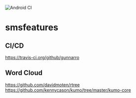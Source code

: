 ![Android CI](https://github.com/gunnarro/smsfeatures/workflows/Android%20CI/badge.svg)
# smsfeatures

## CI/CD
https://travis-ci.org/github/gunnarro

## Word Cloud
https://github.com/davidmoten/rtree
https://github.com/kennycason/kumo/tree/master/kumo-core
